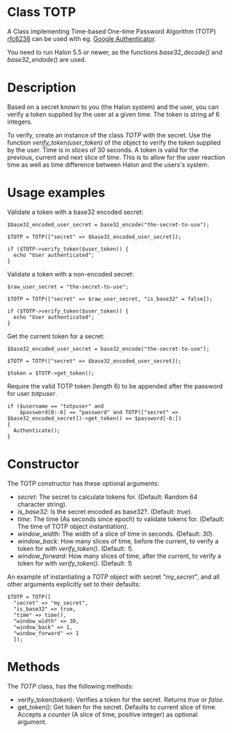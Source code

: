 # Class TOTP
A Class implementing Time-based One-time Password Algorithm (TOTP) [rfc6238](https://tools.ietf.org/html/rfc6238) can be used with eg. [Google Authenticator](https://en.wikipedia.org/wiki/Google_Authenticator).

You need to run Halon 5.5 or newer, as the functions *base32_decode()* and *base32_endode()* are used.

# Description
Based on a secret known to you (the Halon system) and the user, you can verify a token
supplied by the user at a given time. The token is string af 6 integers.

To verify, create an instance of the class *TOTP* with the secret. Use the
function *verify_token(user_token)* of the object to verify the token supplied
by the user. Time is in slices of 30 seconds. A token is valid for the
previous, current and next slice of time. This is to allow for the user reaction
time as well as time difference between Halon and the users's system.

# Usage examples

Validate a token with a base32 encoded secret:
```
$base32_encoded_user_secret = base32_encode("the-secret-to-use");

$TOTP = TOTP(["secret" => $base32_encoded_user_secret]);

if ($TOTP->verify_token($user_token)) {
  echo "User authenticated";
}
```

Validate a token with a non-encoded secret:
```
$raw_user_secret = "the-secret-to-use";

$TOTP = TOTP(["secret" => $raw_user_secret, "is_base32" = false]);

if ($TOTP->verify_token($user_token)) {
  echo "User authenticated";
}
```

Get the current token for a secret:
```
$base32_encoded_user_secret = base32_encode("the-secret-to-use");

$TOTP = TOTP(["secret" => $base32_encoded_user_secret]);

$token = $TOTP->get_token();
```

Require the valid TOTP token (length 6) to be appended after the password for user *totpuser*.
```
if ($username == "totpuser" and
    $password[0:-6] == "password" and TOTP(["secret" => $base32_encoded_secret])->get_token() == $password[-6:])
{
  Authenticate();
}
```

# Constructor
The TOTP constructor has these optional arguments:
* *secret*: The secret to calculate tokens for. (Default: Random 64 character string).
* *is_base32*: Is the secret encoded as base32?. (Default: *true*).
* *time*: The time (As seconds since epoch) to validate tokens for. (Default: The time of TOTP object instantiation).
* *window_width*: The width of a slice of time in seconds. (Default: *30*).
* *window_back*: How many slices of time, before the current, to verify a token for with *verify_token()*. (Default: *1*).
* *window_forward*: How many slices of time, after the current, to verify a token for with *verify_token()*. (Default: *1*)

An example of instantiating a *TOTP* object with secret *"my_secret"*, and all
other arguments explicitly set to their defaults:
```
$TOTP = TOTP([
  "secret" => "my_secret",
  "is_base32" => true,
  "time" => time(),
  "window_width" => 30,
  "window_back" => 1,
  "window_forward" => 1 
  ]);
```

# Methods
The *TOTP* class, has the following methods:
* verify_token(*token*): Verifies a token for the secret. Returns *true* or *false*.
* get_token(): Get token for the secret. Defaults to current slice of time. Accepts a *counter* (A slice of time, positive integer) as optional argument.
